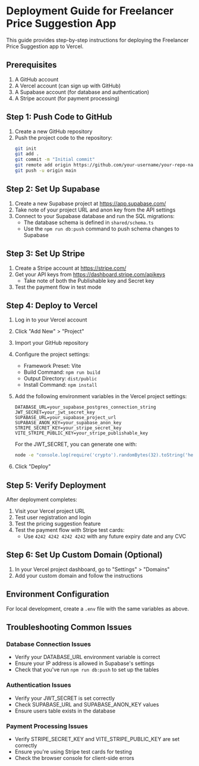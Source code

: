 # Deployment Guide for Freelancer Price Suggestion App

This guide provides step-by-step instructions for deploying the Freelancer Price Suggestion app to Vercel.

## Prerequisites

1. A GitHub account
2. A Vercel account (can sign up with GitHub)
3. A Supabase account (for database and authentication)
4. A Stripe account (for payment processing)

## Step 1: Push Code to GitHub

1. Create a new GitHub repository
2. Push the project code to the repository:
   ```bash
   git init
   git add .
   git commit -m "Initial commit"
   git remote add origin https://github.com/your-username/your-repo-name.git
   git push -u origin main
   ```

## Step 2: Set Up Supabase

1. Create a new Supabase project at https://app.supabase.com/
2. Take note of your project URL and anon key from the API settings
3. Connect to your Supabase database and run the SQL migrations:
   - The database schema is defined in `shared/schema.ts`
   - Use the `npm run db:push` command to push schema changes to Supabase

## Step 3: Set Up Stripe

1. Create a Stripe account at https://stripe.com/
2. Get your API keys from https://dashboard.stripe.com/apikeys
   - Take note of both the Publishable key and Secret key
3. Test the payment flow in test mode

## Step 4: Deploy to Vercel

1. Log in to your Vercel account
2. Click "Add New" > "Project"
3. Import your GitHub repository
4. Configure the project settings:
   - Framework Preset: Vite
   - Build Command: `npm run build`
   - Output Directory: `dist/public`
   - Install Command: `npm install`

5. Add the following environment variables in the Vercel project settings:
   ```
   DATABASE_URL=your_supabase_postgres_connection_string
   JWT_SECRET=your_jwt_secret_key
   SUPABASE_URL=your_supabase_project_url
   SUPABASE_ANON_KEY=your_supabase_anon_key
   STRIPE_SECRET_KEY=your_stripe_secret_key
   VITE_STRIPE_PUBLIC_KEY=your_stripe_publishable_key
   ```

   For the JWT_SECRET, you can generate one with:
   ```bash
   node -e "console.log(require('crypto').randomBytes(32).toString('hex'))"
   ```

6. Click "Deploy"

## Step 5: Verify Deployment

After deployment completes:

1. Visit your Vercel project URL
2. Test user registration and login
3. Test the pricing suggestion feature
4. Test the payment flow with Stripe test cards:
   - Use `4242 4242 4242 4242` with any future expiry date and any CVC

## Step 6: Set Up Custom Domain (Optional)

1. In your Vercel project dashboard, go to "Settings" > "Domains"
2. Add your custom domain and follow the instructions

## Environment Configuration

For local development, create a `.env` file with the same variables as above.

## Troubleshooting Common Issues

### Database Connection Issues

- Verify your DATABASE_URL environment variable is correct
- Ensure your IP address is allowed in Supabase's settings
- Check that you've run `npm run db:push` to set up the tables

### Authentication Issues

- Verify your JWT_SECRET is set correctly
- Check SUPABASE_URL and SUPABASE_ANON_KEY values
- Ensure users table exists in the database

### Payment Processing Issues

- Verify STRIPE_SECRET_KEY and VITE_STRIPE_PUBLIC_KEY are set correctly
- Ensure you're using Stripe test cards for testing
- Check the browser console for client-side errors